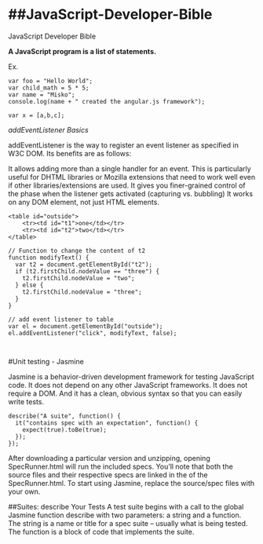 ##JavaScript-Developer-Bible
==========================

JavaScript Developer Bible

**A JavaScript program is a list of statements.**

Ex.
```
var foo = "Hello World";
var child_math = 5 * 5;
var name = "Misko";
console.log(name + " created the angular.js framework");
```
```
var x = [a,b,c];
```
*addEventListener Basics*

addEventListener is the way to register an event listener as specified in W3C DOM. Its benefits are as follows:

It allows adding more than a single handler for an event. This is particularly useful for DHTML libraries or Mozilla extensions that need to work well even if other libraries/extensions are used.
It gives you finer-grained control of the phase when the listener gets activated (capturing vs. bubbling)
It works on any DOM element, not just HTML elements.

```
<table id="outside">
    <tr><td id="t1">one</td></tr>
    <tr><td id="t2">two</td></tr>
</table>

// Function to change the content of t2
function modifyText() {
  var t2 = document.getElementById("t2");
  if (t2.firstChild.nodeValue == "three") {
    t2.firstChild.nodeValue = "two";
  } else {
    t2.firstChild.nodeValue = "three";
  }
}

// add event listener to table
var el = document.getElementById("outside");
el.addEventListener("click", modifyText, false);



```
#Unit testing - Jasmine

Jasmine is a behavior-driven development framework for testing JavaScript code. It does not depend on any other JavaScript frameworks. It does not require a DOM. And it has a clean, obvious syntax so that you can easily write tests.

```
describe("A suite", function() {
  it("contains spec with an expectation", function() {
    expect(true).toBe(true);
  });
});
```
After downloading a particular version and unzipping, opening SpecRunner.html will run the included specs. You’ll note that both the source files and their respective specs are linked in the <head> of the SpecRunner.html. To start using Jasmine, replace the source/spec files with your own.

##Suites: describe Your Tests
A test suite begins with a call to the global Jasmine function describe with two parameters: a string and a function. The string is a name or title for a spec suite – usually what is being tested. The function is a block of code that implements the suite.


